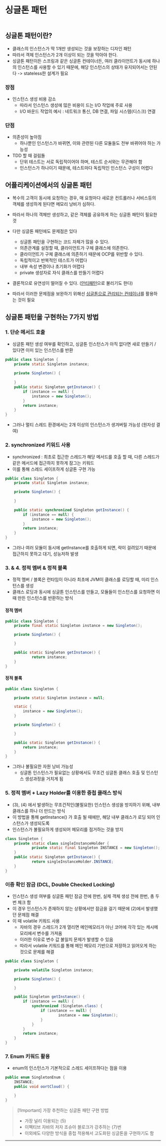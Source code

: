 # 싱글톤 패턴


```table-of-contents
```


## 싱글톤 패턴이란?

- 클래스의 인스턴스가 딱 1개만 생성되는 것을 보장하는 디자인 패턴
- 따라서 객체 인스턴스가 2개 이상이 되는 것을 막아야 한다.
- 싱글톤 패턴이든 스프링과 같은 싱글톤 컨테이너든, 여러 클라이언트가 동시에 하나의 인스턴스를 사용할 수 있기 때문에, 해당 인스턴스의 상태가 유지되어서는 안된다 -> stateless한 설계가 필요

### 장점
- 인스턴스 생성 비용 감소
	- 따라서 인스턴스 생성에 많은 비용이 드는 I/O 작업에 주로 사용
	- I/O 바운드 작업의 예시 : 네트워크 통신, DB 연결, 파일 시스템(디스크) 연결

### 단점
- 의존성이 높아짐
	- 하나뿐인 인스턴스가 바뀌면, 이와 관련된 다른 모듈들도 전부 바뀌어야 하는 가능성
- TDD 할 때 걸림돌
	- 단위 테스트는 서로 독립적이어야 하며, 테스트 순서와는 무관해야 함
	- 인스턴스가 하나이기 때문에, 테스트마다 독립적인 인스턴스 구성이 어렵다
## 어플리케이션에서의 싱글톤 패턴

- 복수의 고객이 동시에 요청하는 경우, 매 요청마다 새로운 컨트롤러나 서비스등의 객체를 생성하게 된다면 메모리 낭비가 심하다.
- 따라서 하나의 객체만 생성하고, 같은 객체를 공유하게 하는 싱글톤 패턴이 필요한 것
- 다만 싱글톤 패턴에도 문제점은 있다
	- 싱글톤 패턴을 구현하는 코드 자체가 많을 수 있다.
	- 의존관계를 설정할 때, 클라이언트가 구체 클래스에 의존한다.
	- 클라이언트가 구체 클래스에 의존하기 때문에 OCP를 위반할 수 있다.
	- 독립적이고 반복적인 테스트가 어렵다
	- 내부 속성 변경이나 초기화가 어렵다
	- private 생성자로 자식 클래스를 만들기 어렵다
- 결론적으로 유연성이 떨어질 수 있다. ([안티패턴](../../미완성%20문서/안티패턴.md)으로 불리기도 한다)

- 따라서 이러한 문제점을 보완하기 위해선 [싱글톤으로 관리되는 컨테이너](../../Spring/스프링%20컨테이너.md)를 활용하는 것이 필요


## 싱글톤 패턴을 구현하는 7가지 방법

### 1. 단순 메서드 호출
- 싱글톤 패턴 생성 여부를 확인하고, 싱글톤 인스턴스가 아직 없다면 새로 만들기 / 있다면 이미 있는 인스턴스를 반환
```java
public class Singleton { 
	private static Singleton instance; 
	
	private Singleton() {
	
	} 
	public static Singleton getInstance() { 
		if (instance == null) { 
			instance = new Singleton(); 
		} 
		return instance; 
	} 
}
```
- 그러나 멀티 스레드 환경에서는 2개 이상의 인스턴스가 생겨버릴 가능성 (원자성 결여)


### 2. synchronized 키워드 사용
- synchronized : 최초로 접근한 스레드가 해당 메서드를 호출 할 때, 다른 스레드가 같은 메서드에 접근하지 못하게 잠그는 키워드
- 이를 통해 스레드 세이프하게 싱글톤 구현 가능
```java
public class Singleton {
	private static Singleton instance;

	private Singleton() {
	
	}

	public static synchronized Singleton getInstance() {
		if (instance == null) {
			instance = new Singleton();
		}
		return instance;
	}
}
```
- 그러나 여러 모듈이 동시에 getInstance를 호출하게 되면, 락이 걸려있기 때문에 접근하지 못하고 대기, 성능저하 발생


### 3. & 4. 정적 멤버 & 정적 블록
- 정적 멤버 / 블록은 런타임이 아니라 최초에 JVM이 클래스를 로딩할 때, 미리 인스턴스를 생성
- 클래스 로딩과 동시에 싱글톤 인스턴스를 만들고, 모듈들이 인스턴스를 요청하면 이때 만든 인스턴스를 반환하는 방식
#### 정적 멤버
```java
public class Singleton {
	private final static Singleton instance = new Singleton();

	private Singleton() {

	}

	public static Singleton getInstance() {
			return instance;
	}
}
```

#### 정적 블록
```java
public class Singleton {

	private static Singleton instance = null;

	static {
		instance = new Singleton();
	}

	private Singleton() {

	}

	public static Singleton getInstance() {
		return instance;
	}
}
```

- 그러나 불필요한 자원 낭비 가능성
    - 싱글톤 인스턴스가 필요없는 상황에서도 무조건 싱글톤 클래스 호출 및 인스턴스 생성과정을 거치게 됨


### 5. 정적 멤버 + Lazy Holder를 이용한 중첩 클래스 방식
- (3), (4) 에서 발생하는 무조건적인(불필요한) 인스턴스 생성을 방지하기 위해, 내부 클래스를 하나 더 만드는 방식
- 이 방법을 통해 getInstance() 가 호출 될 때에만, 해당 내부 클래스가 로딩 되어 인스턴스가 생성되도록
- 인스턴스가 불필요하게 생성되어 메모리를 점거하는 것을 방지
```java
class Singleton {
	private static class singleInstanceHolder {
			private static final Singleton INSTANCE = new Singleton();
	}
	public static Singleton getInstance() {
			return singleInstanceHolder.INSTANCE;
	}
}
```

### 이중 확인 잠금 (DCL, Double Checked Locking)
- 인스턴스 생성 여부를 싱글톤 패턴 잠금 전에 한번, 실제 객체 생성 전에 한번, 총 두번 체크 함
- 이 경우 인스턴스가 존재하지 않는 상황에서만 잠금을 걸기 때문에 (2)에서 발생했던 문제점 해결
- 이 때 volatile 키워드 사용
    - 자바의 경우 스레드가 2개 열리면 메인메모리가 아닌 코어에 각각 있는 캐시메모리에서 변수를 가져옴
    - 이러한 이유로 변수 값 불일치 문제가 발생할 수 있음
    - 따라서 volatile 키워드를 통해 메인 메모리 기반으로 저장하고 읽어오게 하는 것으로 문제를 해결
```java
public class Singleton {

	private volatile Singleton instance;

	private Singleton() {

	}

	public Singleton getInstance() {
		if (instance == null) {
			synchronized (Singleton.class) {
				if (instance == null) {
						instance = new Singleton();
				}
			}
		}
		return instance;
	}
}
```


### 7. Enum 키워드 활용
- enum의 인스턴스가 기본적으로 스레드 세이프하다는 점을 이용
```java
public enum SingletonEnum {
	INSTANCE;
	public void oortCloud() {

	}
}
```


> [!Important] 가장 추천하는 싱글톤 패턴 구현 방법
> - 가장 널리 이용되는 (5)
> - 이펙티브 자바의 저자 조슈아 블로크가 강추하는 (7)번
> - 이외에도 다양한 방식을 중첩 적용해서 고도화된 싱글톤을 구현하기도 함
    
    

---
